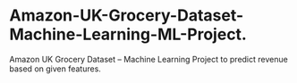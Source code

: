 # Amazon-UK-Grocery-Dataset-Machine-Learning-ML-Project.
Amazon UK Grocery Dataset – Machine Learning Project to predict revenue based on given features.

